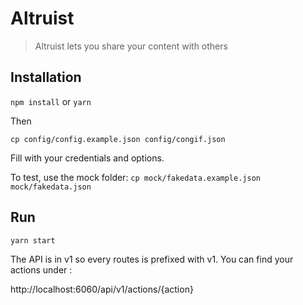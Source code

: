 # Altruist

> Altruist lets you share your content with others

## Installation

`npm install`
or
`yarn`

Then

`cp config/config.example.json config/congif.json`

Fill with your credentials and options.

To test, use the mock folder:
`cp mock/fakedata.example.json mock/fakedata.json`

## Run

`yarn start`

The API is in v1 so every routes is prefixed with v1. You can find your actions under :  

http://localhost:6060/api/v1/actions/{action}
